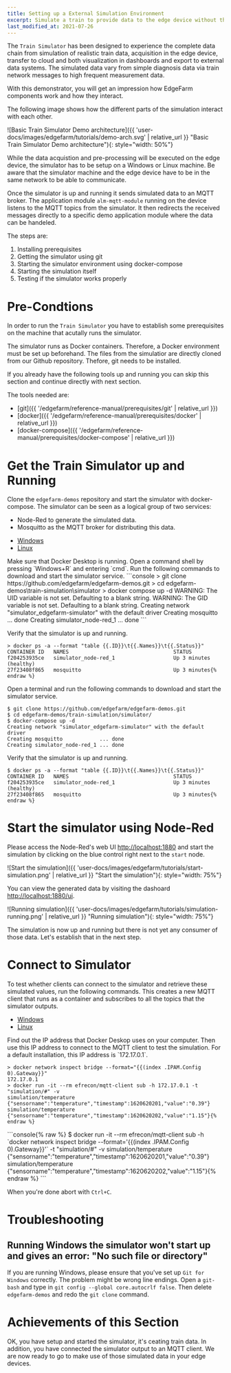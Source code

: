 ```yaml
---
title: Setting up a External Simulation Environment
excerpt: Simulate a train to provide data to the edge device without the need of real sensors
last_modified_at: 2021-07-26
---
```


The `Train Simulator` has been designed to experience the complete data chain from simulation of realistic train data, acquisition in the edge device, transfer to cloud and both visualization in dashboards and export to external data systems. The simulated data vary from simple diagnosis data via train network messages to high frequent measurement data.

With this demonstrator, you will get an impression how EdgeFarm components work and how they interact.

The following image shows how the different parts of the simulation interact with each other.

![Basic Train Simulator Demo architecture]({{ 'user-docs/images/edgefarm/tutorials/demo-arch.svg' | relative_url }} "Basic Train Simulator Demo architecture"){: style="width: 50%"}

While the data acquistion and pre-processing will be executed on the edge device, the simulator has to be setup on a Windows or Linux machine. Be aware that the simulator machine and the edge device have to be in the same network to be able to communicate.

Once the simulator is up and running it sends simulated data to an MQTT broker. The application module `alm-mqtt-module` running on the device listens to the MQTT topics from the simulator. It then redirects the received messages directly to a specific demo application module where the data can be handeled.

The steps are:
1. Installing prerequisites
2. Getting the simulator using git
3. Starting the simulator environment using docker-compose
4. Starting the simulation itself
5. Testing if the simulator works properly

# Pre-Condtions

In order to run the `Train Simulator` you have to establish some prerequisites on the machine that acutally runs the simulator.

The simulator runs as Docker containers. Therefore, a Docker environment must be set up beforehand. The files from the simulatior are directly cloned from our Github repository. Thefore, git needs to be installed.

If you already have the following tools up and running you can skip this section and continue directly with next section.

The tools needed are:

* [git]({{ '/edgefarm/reference-manual/prerequisites/git' | relative_url }})
* [docker]({{ '/edgefarm/reference-manual/prerequisites/docker' | relative_url }})
* [docker-compose]({{ '/edgefarm/reference-manual/prerequisites/docker-compose' | relative_url }})

# Get the Train Simulator up and Running

Clone the `edgefarm-demos` repository and start the simulator with docker-compose. The simulator can be seen as a logical group of two services:
* Node-Red to generate the simulated data.
* Mosquitto as the MQTT broker for distributing this data.

<ul class="nav nav-tabs">
  <li class="nav-item"><a class="nav-link active" data-toggle="tab" href="#WindowsId1" role="tab" >Windows</a></li>
  <li class="nav-item"><a class="nav-link" data-toggle="tab" href="#LinuxId1" role="tab">Linux</a></li>
</ul>
<div class="tab-content">
<div class="tab-pane fade in active" id="WindowsId1" role="tabpanel" markdown="1">
Make sure that Docker Desktop is running.
Open a command shell by pressing `Windows+R` and entering `cmd`.
Run the following commands to download and start the simulator service.
```console
> git clone https://github.com/edgefarm/edgefarm-demos.git
> cd edgefarm-demos\train-simulation\simulator
> docker compose up -d
 WARNING: The UID variable is not set. Defaulting to a blank string.
 WARNING: The GID variable is not set. Defaulting to a blank string.
 Creating network "simulator_edgefarm-simulator" with the default driver
 Creating mosquitto            ... done
 Creating simulator_node-red_1 ... done
```

Verify that the simulator is up and running.

```console{% raw %}
> docker ps -a --format "table {{.ID}}\t{{.Names}}\t{{.Status}}"
CONTAINER ID   NAMES                                  STATUS
f204253935ce   simulator_node-red_1                   Up 3 minutes (healthy)
27f23408f865   mosquitto                              Up 3 minutes{% endraw %}
```
</div>
<div class="tab-pane fade in" id="LinuxId1" role="tabpanel" markdown="1">
Open a terminal and run the following commands to download and start the simulator service.

```console
$ git clone https://github.com/edgefarm/edgefarm-demos.git
$ cd edgefarm-demos/train-simulation/simulator/
$ docker-compose up -d
Creating network "simulator_edgefarm-simulator" with the default driver
Creating mosquitto            ... done
Creating simulator_node-red_1 ... done
```

Verify that the simulator is up and running.

```console{% raw %}
$ docker ps -a --format "table {{.ID}}\t{{.Names}}\t{{.Status}}"
CONTAINER ID   NAMES                                  STATUS
f204253935ce   simulator_node-red_1                   Up 3 minutes (healthy)
27f23408f865   mosquitto                              Up 3 minutes{% endraw %}
```
</div>
</div> <!-- tab-content -->

# Start the simulator using Node-Red
Please access the Node-Red's web UI [http://localhost:1880](http://localhost:1880) and start the simulation by clicking on the blue control right next to the `start` node.

![Start the simulation]({{ 'user-docs/images/edgefarm/tutorials/start-simulation.png' | relative_url }} "Start the simulation"){: style="width: 75%"}

You can view the generated data by visiting the dashoard [http://localhost:1880/ui](http://localhost:1880/ui).

![Running simulation]({{ 'user-docs/images/edgefarm/tutorials/simulation-running.png' | relative_url }} "Running simulation"){: style="width: 75%"}

The simulation is now up and running but there is not yet any consumer of those data. Let's establish that in the next step.

# Connect to Simulator

To test whether clients can connect to the simulator and retrieve these simulated values, run the following commands. This creates a new MQTT client that runs as a container and subscribes to all the topics that the simulator outputs.

<ul class="nav nav-tabs">
  <li class="nav-item"><a class="nav-link active" data-toggle="tab" href="#WindowsId2" role="tab" >Windows</a></li>
  <li class="nav-item"><a class="nav-link" data-toggle="tab" href="#LinuxId2" role="tab">Linux</a></li>
</ul>
<div class="tab-content">
<div class="tab-pane fade in active" id="WindowsId2" role="tabpanel" markdown="1">
Find out the IP address that Docker Deskop uses on your computer. Then use this IP address to connect to the MQTT client to test the simulation. For a default installation, this IP address is `172.17.0.1`.

```console{% raw %}
> docker network inspect bridge --format="{{(index .IPAM.Config 0).Gateway}}"
172.17.0.1
> docker run -it --rm efrecon/mqtt-client sub -h 172.17.0.1 -t "simulation/#" -v
simulation/temperature {"sensorname":"temperature","timestamp":1620620201,"value":"0.39"}
simulation/temperature {"sensorname":"temperature","timestamp":1620620202,"value":"1.15"}{% endraw %}
```
</div>
<div class="tab-pane fade in" id="LinuxId2" role="tabpanel" markdown="1">
```console{% raw %}
$ docker run -it --rm efrecon/mqtt-client sub -h `docker network inspect bridge --format='{{(index .IPAM.Config 0).Gateway}}'` -t "simulation/#" -v
simulation/temperature {"sensorname":"temperature","timestamp":1620620201,"value":"0.39"}
simulation/temperature {"sensorname":"temperature","timestamp":1620620202,"value":"1.15"}{% endraw %}
```
</div>
</div> <!-- tab-content -->

When you're done abort with `Ctrl+C`.

# Troubleshooting

## Running Windows the simulator won't start up and gives an error: "No such file or directory"

If you are running Windows, please ensure that you've set up `Git for Windows` correctly. The problem might be wrong line endings.
Open a `git-bash` and type in `git config --global core.autocrlf false`. Then delete `edgefarm-demos` and redo the `git clone` command.


# Achievements of this Section
OK, you have setup and started the simulator, it's ceating train data. In addition, you have connected the simulator output to an MQTT client. We are now ready to go to make use of those simulated data in your edge devices.
